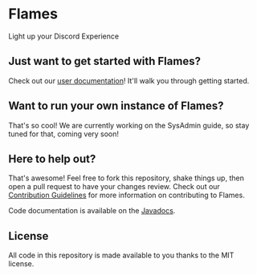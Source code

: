 # Flames
Light up your Discord Experience

## Just want to get started with Flames?
Check out our [user documentation](https://flames.severalcircles.com)! It'll walk you through getting started.

## Want to run your own instance of Flames?
That's so cool! We are currently working on the SysAdmin guide, so stay tuned for that, coming very soon!

## Here to help out?
That's awesome! Feel free to fork this repository, shake things up, then open a pull request to have your changes review. Check out our [Contribution Guidelines](https://github.com/SeveralCircles/flames/blob/master/CONTRIBUTING.md) for more information on contributing to Flames.

Code documentation is available on the [Javadocs](https://colorfulflames.github.io/flames).

## License
All code in this repository is made available to you thanks to the MIT license.
